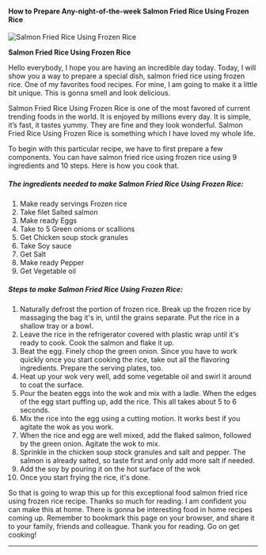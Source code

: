             

#### How to Prepare Any-night-of-the-week Salmon Fried Rice Using Frozen Rice

![Salmon Fried Rice Using Frozen Rice](https://img-global.cpcdn.com/recipes/5547019646009344/751x532cq70/salmon-fried-rice-using-frozen-rice-recipe-main-photo.jpg)

**Salmon Fried Rice Using Frozen Rice**

Hello everybody, I hope you are having an incredible day today. Today, I will show you a way to prepare a special dish, salmon fried rice using frozen rice. One of my favorites food recipes. For mine, I am going to make it a little bit unique. This is gonna smell and look delicious.

Salmon Fried Rice Using Frozen Rice is one of the most favored of current trending foods in the world. It is enjoyed by millions every day. It is simple, it’s fast, it tastes yummy. They are fine and they look wonderful. Salmon Fried Rice Using Frozen Rice is something which I have loved my whole life.

To begin with this particular recipe, we have to first prepare a few components. You can have salmon fried rice using frozen rice using 9 ingredients and 10 steps. Here is how you cook that.

##### The ingredients needed to make Salmon Fried Rice Using Frozen Rice:

1.  Make ready servings Frozen rice
2.  Take filet Salted salmon
3.  Make ready Eggs
4.  Take to 5 Green onions or scallions
5.  Get Chicken soup stock granules
6.  Take Soy sauce
7.  Get Salt
8.  Make ready Pepper
9.  Get Vegetable oil

##### Steps to make Salmon Fried Rice Using Frozen Rice:

1.  Naturally defrost the portion of frozen rice. Break up the frozen rice by massaging the bag it's in, until the grains separate. Put the rice in a shallow tray or a bowl.
2.  Leave the rice in the refrigerator covered with plastic wrap until it's ready to cook. Cook the salmon and flake it up.
3.  Beat the egg. Finely chop the green onion. Since you have to work quickly once you start cooking the rice, take out all the flavoring ingredients. Prepare the serving plates, too.
4.  Heat up your wok very well, add some vegetable oil and swirl it around to coat the surface.
5.  Pour the beaten eggs into the wok and mix with a ladle. When the edges of the egg start puffing up, add the rice. This all takes about 5 to 6 seconds.
6.  Mix the rice into the egg using a cutting motion. It works best if you agitate the wok as you work.
7.  When the rice and egg are well mixed, add the flaked salmon, followed by the green onion. Agitate the wok to mix.
8.  Sprinkle in the chicken soup stock granules and salt and pepper. The salmon is already salted, so taste first and only add more salt if needed.
9.  Add the soy by pouring it on the hot surface of the wok
10.  Once you start frying the rice, it's done.

So that is going to wrap this up for this exceptional food salmon fried rice using frozen rice recipe. Thanks so much for reading. I am confident you can make this at home. There is gonna be interesting food in home recipes coming up. Remember to bookmark this page on your browser, and share it to your family, friends and colleague. Thank you for reading. Go on get cooking!

* * *